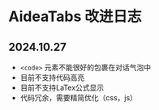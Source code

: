 # AideaTabs 改进日志

## 2024.10.27
- `<code>` 元素不能很好的包裹在对话气泡中
- 目前不支持代码高亮
- 目前不支持LaTex公式显示
- 代码冗余，需要精简优化（css，js）
